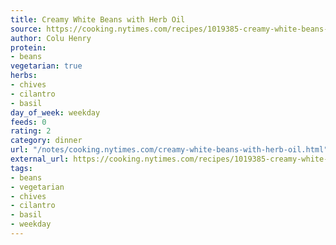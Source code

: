 ```yaml
---
title: Creamy White Beans with Herb Oil
source: https://cooking.nytimes.com/recipes/1019385-creamy-white-beans-with-herb-oil
author: Colu Henry
protein:
- beans
vegetarian: true
herbs:
- chives
- cilantro
- basil
day_of_week: weekday
feeds: 0
rating: 2
category: dinner
url: "/notes/cooking.nytimes.com/creamy-white-beans-with-herb-oil.html"
external_url: https://cooking.nytimes.com/recipes/1019385-creamy-white-beans-with-herb-oil
tags:
- beans
- vegetarian
- chives
- cilantro
- basil
- weekday
---
```



